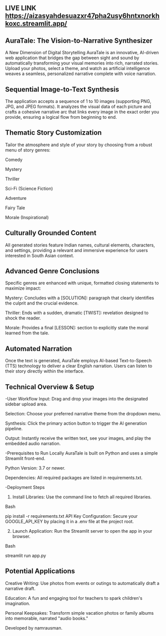 ## LIVE LINK https://aizasyahdesuazxr47pha2usy6hntxnorkhkoxc.streamlit.app/
## AuraTale: The Vision-to-Narrative Synthesizer
A New Dimension of Digital Storytelling
AuraTale is an innovative, AI-driven web application that bridges the gap between sight and sound by automatically transforming your visual memories into rich, narrated stories. Upload your photos, select a theme, and watch as artificial intelligence weaves a seamless, personalized narrative complete with voice narration.

## Sequential Image-to-Text Synthesis
The application accepts a sequence of 1 to 10 images (supporting PNG, JPG, and JPEG formats). It analyzes the visual data of each picture and crafts a cohesive narrative arc that links every image in the exact order you provide, ensuring a logical flow from beginning to end.

## Thematic Story Customization
Tailor the atmosphere and style of your story by choosing from a robust menu of story genres:

Comedy

Mystery

Thriller

Sci-Fi (Science Fiction)

Adventure

Fairy Tale

Morale (Inspirational)

## Culturally Grounded Content
All generated stories feature Indian names, cultural elements, characters, and settings, providing a relevant and immersive experience for users interested in South Asian context.

## Advanced Genre Conclusions
Specific genres are enhanced with unique, formatted closing statements to maximize impact:

Mystery: Concludes with a [SOLUTION]: paragraph that clearly identifies the culprit and the crucial evidence.

Thriller: Ends with a sudden, dramatic [TWIST]: revelation designed to shock the reader.

Morale: Provides a final [LESSON]: section to explicitly state the moral learned from the tale.

## Automated Narration
Once the text is generated, AuraTale employs AI-based Text-to-Speech (TTS) technology to deliver a clear English narration. Users can listen to their story directly within the interface.

## Technical Overview & Setup
-User Workflow
Input: Drag and drop your images into the designated sidebar upload area.

Selection: Choose your preferred narrative theme from the dropdown menu.

Synthesis: Click the primary action button to trigger the AI generation pipeline.

Output: Instantly receive the written text, see your images, and play the embedded audio narration.

-Prerequisites to Run Locally
AuraTale is built on Python and uses a simple Streamlit front-end.

Python Version: 3.7 or newer.

Dependencies: All required packages are listed in requirements.txt.

-Deployment Steps
1. Install Libraries: Use the command line to fetch all required libraries.

Bash

pip install -r requirements.txt
API Key Configuration: Secure your GOOGLE_API_KEY by placing it in a .env file at the project root.

2. Launch Application: Run the Streamlit server to open the app in your browser.

Bash

streamlit run app.py

## Potential Applications
Creative Writing: Use photos from events or outings to automatically draft a narrative draft.

Education: A fun and engaging tool for teachers to spark children's imagination.

Personal Keepsakes: Transform simple vacation photos or family albums into memorable, narrated "audio books."

Developed by namrausman.
